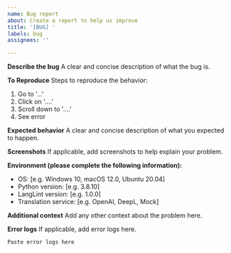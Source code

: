 ```yaml
---
name: Bug report
about: Create a report to help us improve
title: '[BUG] '
labels: bug
assignees: ''

---
```


**Describe the bug**
A clear and concise description of what the bug is.

**To Reproduce**
Steps to reproduce the behavior:
1. Go to '...'
2. Click on '....'
3. Scroll down to '....'
4. See error

**Expected behavior**
A clear and concise description of what you expected to happen.

**Screenshots**
If applicable, add screenshots to help explain your problem.

**Environment (please complete the following information):**
 - OS: [e.g. Windows 10, macOS 12.0, Ubuntu 20.04]
 - Python version: [e.g. 3.8.10]
 - LangLint version: [e.g. 1.0.0]
 - Translation service: [e.g. OpenAI, DeepL, Mock]

**Additional context**
Add any other context about the problem here.

**Error logs**
If applicable, add error logs here.

```
Paste error logs here
```










